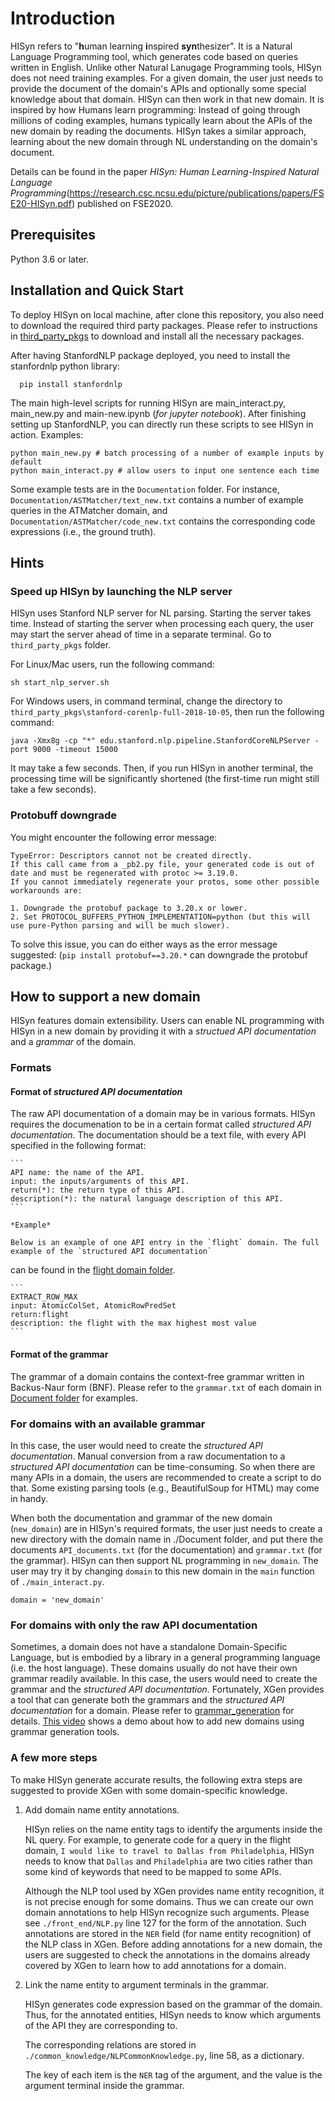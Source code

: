 # Introduction

HISyn refers to "**h**uman learning **i**nspired **syn**thesizer". It is a Natural Language Programming tool, which generates code based on queries written in English.
Unlike other Natural Lanugage Programming tools, HISyn does not need training examples. For a given domain, the user just needs to provide the document of the domain's APIs and optionally some special knowledge about that domain. HISyn can then work in that new domain. It is inspired by how Humans learn programming: Instead of going through millions of coding examples, humans typically learn about the APIs of the new domain by reading the documents. HISyn takes a similar approach, learning about the new domain through NL understanding on the domain's document. 

Details can be found in the paper *HISyn: Human Learning-Inspired Natural Language
Programming*(https://research.csc.ncsu.edu/picture/publications/papers/FSE20-HISyn.pdf) published on FSE2020.

## Prerequisites

Python 3.6 or later.

## Installation and Quick Start
To deploy HISyn on local machine, after clone this repository, you also need to download the required third party packages. 
Please refer to instructions in [third_party_pkgs](./third_party_pkgs) to download and install all the necessary packages. 

After having StanfordNLP package deployed, you need to install the stanfordnlp python library:

      pip install stanfordnlp

The main high-level scripts for running HISyn are main_interact.py, main_new.py and main-new.ipynb (*for jupyter notebook*). After finishing setting up StanfordNLP, you
can directly run these scripts to see HISyn in action. Examples:

```
python main_new.py # batch processing of a number of example inputs by default
python main_interact.py # allow users to input one sentence each time
```

Some example tests are in the `Documentation` folder. For instance, `Documentation/ASTMatcher/text_new.txt` contains a 
number of example queries in the ATMatcher domain, and `Documentation/ASTMatcher/code_new.txt` contains the 
corresponding code expressions (i.e., the ground truth). 

## Hints
### Speed up HISyn by launching the NLP server
HISyn uses Stanford NLP server for NL parsing. Starting the server takes time. Instead of starting the server 
when processing each query, the user may start the server ahead of time in a separate terminal. Go to 
`third_party_pkgs` folder.

For Linux/Mac users, run the following command:

```
sh start_nlp_server.sh
```

For Windows users, in command terminal, change the directory to `third_party_pkgs\stanford-corenlp-full-2018-10-05`, then 
run the following command:
```
java -Xmx8g -cp "*" edu.stanford.nlp.pipeline.StanfordCoreNLPServer -port 9000 -timeout 15000
```

It may take a few seconds. Then, if you run HISyn in another terminal, the processing time will be significantly
shortened (the first-time run might still take a few seconds). 

### Protobuff downgrade
You might encounter the following error message:
```commandline
TypeError: Descriptors cannot not be created directly.
If this call came from a _pb2.py file, your generated code is out of date and must be regenerated with protoc >= 3.19.0.
If you cannot immediately regenerate your protos, some other possible workarounds are:

1. Downgrade the protobuf package to 3.20.x or lower.
2. Set PROTOCOL_BUFFERS_PYTHON_IMPLEMENTATION=python (but this will use pure-Python parsing and will be much slower).
```
To solve this issue, you can do either ways as the error message suggested:
(```pip install protobuf==3.20.*``` can downgrade the protobuf package.)

## How to support a new domain

HISyn features domain extensibility. Users can enable NL programming with HISyn in a new domain by providing it with a *structued API documentation* and a *grammar* of the domain. 

### Formats

#### Format of *structured API documentation*

   The raw API documentation of a domain may be in various formats. HISyn requires the documenation to be in a certain format called *structured API documentation*. The documentation should be a text file, with every API specified in the following format:

    ```
    API name: the name of the API.
    input: the inputs/arguments of this API.
    return(*): the return type of this API. 
    description(*): the natural language description of this API.
    ``` 

    *Example*

    Below is an example of one API entry in the `flight` domain. The full example of the `structured API documentation`
can be found in the [flight domain folder](./Documentation/Flight/API_documents.txt).

    ```
    EXTRACT_ROW_MAX
    input: AtomicColSet, AtomicRowPredSet
    return:flight
    description: the flight with the max highest most value
    ```

  
#### Format of the grammar

  The grammar of a domain contains the context-free grammar written in Backus-Naur form (BNF). Please refer to the `grammar.txt` of each domain in [Document folder](./Documentation/) for examples.


### For domains with an available grammar 

In this case, the user would need to create the *structured API documentation*. Manual conversion from a raw documentation to a *structured API documentation* can be time-consuming. So when there are many APIs in a domain, the users are recommended to create a script to do that. Some existing parsing tools (e.g., BeautifulSoup for HTML) may come in handy. 

When both the documentation and grammar of the new domain (`new_domain`) are in HISyn's required formats, the user just needs to create a new directory with the domain name in ./Document folder, and put there the documents `API_documents.txt` (for the documentation) and `grammar.txt` (for the grammar). HISyn can then support NL programming in `new_domain`. The user may try it by changing `domain` to this new domain in the `main` function of `./main_interact.py`.  

```
domain = 'new_domain'
```

### For domains with only the raw API documentation

Sometimes, a domain does not have a standalone Domain-Specific Language, but is embodied by a library in a general programming language (i.e. the host language). 
These domains usually do not have their own grammar readily available. In this case, the users would need to create the grammar and the *structured API documentation*. Fortunately, XGen provides a tool that can generate both the grammars and the *structured API documentation* for a domain. Please refer to [grammar_generation](./tools/grammar_generation) for details.
[This video](https://drive.google.com/file/d/18DlmjA9dnp0VB5efcYQ7m8SgbIKspWJG/view?usp=sharing) shows a demo about how to add new domains using grammar generation tools.

### A few more steps

To make HISyn generate accurate results, the following extra steps are suggested to provide XGen with some domain-specific knowledge.

1. Add domain name entity annotations.

    HISyn relies on the name entity tags to identify the arguments inside the NL query. For example, to generate code for a query in the flight domain, `I would like to travel to Dallas from Philadelphia`, 
    HISyn needs to know that `Dallas` and `Philadelphia` are two cities rather than some kind of keywords that need to be mapped to some APIs. 
    
    Although the NLP tool used by XGen provides name entity recognition, it is not precise enough for some domains. Thus we can create our own domain annotations to help HISyn recognize such arguments. Please see `./front_end/NLP.py` line 127 for the form of the annotation. Such annotations are stored in the `NER` field (for name entity recognition) of the NLP class in XGen. Before adding annotations for a new domain, the users are suggested to check the annotations in the domains already covered by XGen to learn how to add annotations for a domain. 
    
2. Link the name entity to argument terminals in the grammar.
    
    HISyn generates code expression based on the grammar of the domain. Thus, for the annotated entities, HISyn needs to know which arguments of the API they are corresponding to.
    
    The corresponding relations are stored in `./common_knowledge/NLPCommonKnowledge.py`, line 58, as a dictionary.
    
    The key of each item is the `NER` tag of the argument, and the value is the argument terminal inside the grammar.
    
    
